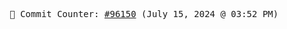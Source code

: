 <p align="center">
    <samp>
        📮 Commit Counter: <a href="https://github.com/Javascript-void0/Javascript-void0/commits/main">#96150</a> (July 15, 2024 @ 03:52 PM)
    </samp>
</p>